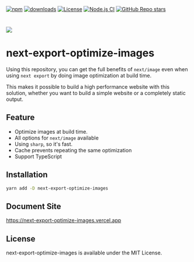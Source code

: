 <div>
<a href="https://www.npmjs.com/package/next-export-optimize-images" target="__blank"><img alt="npm" src="https://img.shields.io/npm/v/next-export-optimize-images"></a>
<a href="https://npmcharts.com/compare/next-export-optimize-images?minimal=true" target="__blank"><img alt="downloads" src="https://img.shields.io/npm/dt/next-export-optimize-images"></a>
<a href="https://www.npmjs.com/package/next-export-optimize-images" target="__blank"><img alt="License" src="https://img.shields.io/npm/l/next-export-optimize-images?label=License"></a>
<a href="https://github.com/dc7290/next-export-optimize-images/actions/workflows/node.js.yml" target="__blank"><img alt="Node.js CI" src="https://github.com/dc7290/next-export-optimize-images/actions/workflows/node.js.yml/badge.svg"></a>
<a href="https://github.com/dc7290/next-export-optimize-images/stargazers" target="__blank"><img alt="GitHub Repo stars" src="https://img.shields.io/github/stars/dc7290/next-export-optimize-images?style=social"></a>
</div>

<div style="margin-top: 40px"><img src="https://next-export-optimize-images.vercel.app/og.png" /></div>

# next-export-optimize-images

Using this repository, you can get the full benefits of `next/image` even when using `next export` by doing image optimization at build time.

This makes it possible to build a high performance website with this solution, whether you want to build a simple website or a completely static output.

## Feature

- Optimize images at build time.
- All options for `next/image` available
- Using `sharp`, so it's fast.
- Cache prevents repeating the same optimization
- Support TypeScript

## Installation

```bash
yarn add -D next-export-optimize-images
```

## Document Site

https://next-export-optimize-images.vercel.app

## License

next-export-optimize-images is available under the MIT License.
